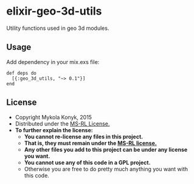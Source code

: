 # elixir-geo-3d-utils

Utility functions used in geo 3d modules.

## Usage
Add dependency in your mix.exs file:
```
def deps do
  [{:geo_3d_utils, "~> 0.1"}]
end
```
## License

* Copyright Mykola Konyk, 2015
* Distributed under the [MS-RL License.](http://opensource.org/licenses/MS-RL)
* **To further explain the license:**
  * **You cannot re-license any files in this project.**
  * **That is, they must remain under the [MS-RL license.](http://opensource.org/licenses/MS-RL)**
  * **Any other files you add to this project can be under any license you want.**
  * **You cannot use any of this code in a GPL project.**
  * Otherwise you are free to do pretty much anything you want with this code.
